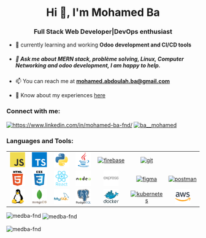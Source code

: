 <h1 align="center">Hi 👋, I'm Mohamed Ba</h1>
<h3 align="center">Full Stack Web Developer|DevOps enthusiast</h3>


- 🌱 currently learning and working **Odoo development and CI/CD tools**

- <h5> 💬 Ask me about MERN stack, problème solving, Linux, Computer Networking and  odoo development, I am happy to help.</h5>

- 📫 You can reach me at **mohamed.abdoulah.ba@gmail.com**

- 📄 Know about my experiences <a href=https://drive.google.com/file/d/1FwuzjlpaSefMjW8gx14IONHGczPWtKTk/view?usp alt="my resume"/>here</a>

<h3 align="left">Connect with me:</h3> <a href="https://linkedin.com/in/https://www.linkedin.com/in/mohamed-ba-fnd/" target="blank"><img align="center" src="https://raw.githubusercontent.com/rahuldkjain/github-profile-readme-generator/master/src/images/icons/Social/linked-in-alt.svg" alt="https://www.linkedin.com/in/mohamed-ba-fnd/" height="30" width="40" /></a>
<a href="https://instagram.com/ba__mohamed" target="blank"><img align="center" src="https://raw.githubusercontent.com/rahuldkjain/github-profile-readme-generator/master/src/images/icons/Social/instagram.svg" alt="ba__mohamed" height="30" width="40" /></a>
</p>

<h3 align="left">Languages and Tools:</h3>
<table align="center">
  <tbody>
  <tr> 
  <td align="center" width="96"> 
    <a href="https://developer.mozilla.org/en-US/docs/Web/JavaScript" target="_blank" rel="noreferrer"> <img src="https://raw.githubusercontent.com/devicons/devicon/master/icons/javascript/javascript-original.svg" alt="javascript" width="40" height="40"/> </a> 
    </td> 
 <td align="center" width="96">  
   <a href="https://www.typescriptlang.org/" target="_blank" rel="noreferrer"> <img src="https://raw.githubusercontent.com/devicons/devicon/master/icons/typescript/typescript-original.svg" alt="typescript" width="40" height="40"/> </a>
</td>   
<td align="center" width="96"> 
    <a href="https://www.python.org" target="_blank" rel="noreferrer"> <img src="https://raw.githubusercontent.com/devicons/devicon/master/icons/python/python-original.svg" alt="python" width="40" height="40"/> </a>
</td>  
<td align="center" width="96"> 
<a href="https://www.java.com" target="_blank" rel="noreferrer"> <img src="https://raw.githubusercontent.com/devicons/devicon/master/icons/java/java-original.svg" alt="java" width="40" height="40"/> </a>
 </td> 
<td align="center" width="96">  
   <a href="https://firebaase.google.com/" target="_blank" rel="noreferrer"> <img src="https://www.vectorlogo.zone/logos/firebase/firebase-icon.svg" alt="firebase" width="40" height="40"/> </a> 
</td>
<td align="center" width="96">  
   <a href="https://git-scm.com/" target="_blank" rel="noreferrer"> <img src="https://www.vectorlogo.zone/logos/git-scm/git-scm-icon.svg" alt="git" width="40" height="40"/> </a> 
</td> 
</tr>
    <tr> 
      <td align="center" width="96">
         <a href="https://www.w3.org/html/" target="_blank" rel="noreferrer"> <img src="https://raw.githubusercontent.com/devicons/devicon/master/icons/html5/html5-original-wordmark.svg" alt="html5" width="40" height="40"/> </a>   
      </td>     
      <td align="center" width="96"> 
       <a href="https://www.w3schools.com/css/" target="_blank" rel="noreferrer"> <img src="https://raw.githubusercontent.com/devicons/devicon/master/icons/css3/css3-original-wordmark.svg" alt="css3" width="40" height="40"/> </a> 
      </td>
      <td align="center" width="96"> 
          <a href="https://reactjs.org/" target="_blank" rel="noreferrer"> <img src="https://raw.githubusercontent.com/devicons/devicon/master/icons/react/react-original-wordmark.svg" alt="react" width="40" height="40"/></a> 
      </td> 
      <td align="center" width="96">
          <a href="https://nodejs.org" target="_blank" rel="noreferrer"> <img src="https://raw.githubusercontent.com/devicons/devicon/master/icons/nodejs/nodejs-original-wordmark.svg" alt="nodejs" width="40" height="40"/> </a>
      </td>
      <td align="center" width="96">
          <a href="https://expressjs.com" target="_blank" rel="noreferrer"> <img src="https://raw.githubusercontent.com/devicons/devicon/master/icons/express/express-original-wordmark.svg" alt="express" width="40" height="40"/> 
      </td>
      <td align="center" width="96">  
    <a href="https://www.figma.com/" target="_blank" rel="noreferrer"> <img src="https://www.vectorlogo.zone/logos/figma/figma-icon.svg" alt="figma" width="40" height="40"/> </a>
      </td>
      <td align="center" width="96"> 
       <a href="https://postman.com" target="_blank" rel="noreferrer"> <img src="https://www.vectorlogo.zone/logos/getpostman/getpostman-icon.svg" alt="postman" width="40" height="40"/>
      </td>
    </tr>
<tr>
  <td align="center" width="96"> 
    <a href="https://www.linux.org/" target="_blank" rel="noreferrer"> <img src="https://raw.githubusercontent.com/devicons/devicon/master/icons/linux/linux-original.svg" alt="linux" width="40" height="40"/> </a>
    </td>  
    <td align="center" width="96">
      <a href="https://www.mongodb.com/" target="_blank" rel="noreferrer"> <img src="https://raw.githubusercontent.com/devicons/devicon/master/icons/mongodb/mongodb-original-wordmark.svg" alt="mongodb" width="40" height="40"/> </a> 
    </td> 
  <td align="center" width="96"> 
    <a href="https://www.mysql.com/" target="_blank" rel="noreferrer"> <img src="https://raw.githubusercontent.com/devicons/devicon/master/icons/mysql/mysql-original-wordmark.svg" alt="mysql" width="40" height="40"/> </a> 
  </td>   
<td align="center" width="96"> 
  <a href="https://www.postgresql.org" target="_blank" rel="noreferrer"> <img src="https://raw.githubusercontent.com/devicons/devicon/master/icons/postgresql/postgresql-original-wordmark.svg" alt="postgresql" width="40" height="40"/> </a> 
  </td>      
<td align="center" width="96"> 
  <a href="https://www.docker.com/" target="_blank" rel="noreferrer"> <img src="https://raw.githubusercontent.com/devicons/devicon/master/icons/docker/docker-original-wordmark.svg" alt="docker" width="40" height="40"/> </a> 
</td> 
<td align="center" width="96"> 
  <a href="https://kubernetes.io" target="_blank" rel="noreferrer"> <img src="https://www.vectorlogo.zone/logos/kubernetes/kubernetes-icon.svg" alt="kubernetes" width="40" height="40"/> </a>
</td>
<td align="center" width="96">  
  <a href="https://aws.amazon.com" target="_blank" rel="noreferrer"> <img src="https://raw.githubusercontent.com/devicons/devicon/master/icons/amazonwebservices/amazonwebservices-original-wordmark.svg" alt="aws" width="40" height="40"/> </a>
</td>
</tr>           
</tbody>
</table>
  
<p><img align="left" src="https://github-readme-stats.vercel.app/api/top-langs?username=medba-fnd&show_icons=true&locale=en&layout=compact" alt="medba-fnd" /></p>

<p>&nbsp;<img align="center" src="https://github-readme-stats.vercel.app/api?username=medba-fnd&show_icons=true&locale=en" alt="medba-fnd" /></p>

<p><img align="center" src="https://github-readme-streak-stats.herokuapp.com/?user=medba-fnd&" alt="medba-fnd" /></p>
